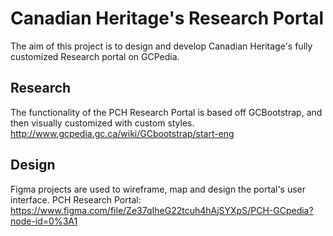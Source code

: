 # Canadian Heritage's Research Portal
The aim of this project is to design and develop Canadian Heritage's fully customized Research portal on GCPedia. 

## Research
The functionality of the PCH Research Portal is based off GCBootstrap, and then visually customized with custom styles. http://www.gcpedia.gc.ca/wiki/GCbootstrap/start-eng


## Design
Figma projects are used to wireframe, map and design the portal's user interface.
PCH Research Portal: https://www.figma.com/file/Ze37qIheG22tcuh4hAjSYXpS/PCH-GCpedia?node-id=0%3A1

